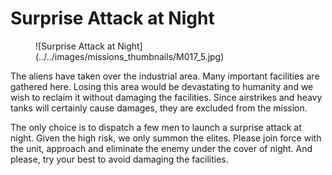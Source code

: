 # Surprise Attack at Night

<figure markdown>
  ![Surprise Attack at Night](../../images/missions_thumbnails/M017_5.jpg)
</figure>

The aliens have taken over the industrial area. Many important facilities are gathered here. Losing this area would be devastating to humanity and we wish to reclaim it without damaging the facilities. Since airstrikes and heavy tanks will certainly cause damages, they are excluded from the mission.

The only choice is to dispatch a few men to launch a surprise attack at night. Given the high risk, we only summon the elites. Please join force with the unit, approach and eliminate the enemy under the cover of night. And please, try your best to avoid damaging the facilities.
